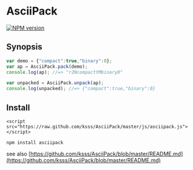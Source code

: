 # AsciiPack

[![NPM version](https://badge.fury.io/js/asciipack.png)](http://badge.fury.io/js/asciipack)

## Synopsis

```javascript
var demo = {"compact":true,"binary":0};
var ap = AsciiPack.pack(demo);
console.log(ap); //=> "r2NcompactYMbinary0"

var unpacked = AsciiPack.unpack(ap);
console.log(unpacked); //=> {"compact":true,"binary":0}
```

## Install

```
<script src="https://raw.github.com/ksss/AsciiPack/master/js/asciipack.js"></script>
```

```
npm install asciipack
```

see also [https://github.com/ksss/AsciiPack/blob/master/README.md](https://github.com/ksss/AsciiPack/blob/master/README.md)

